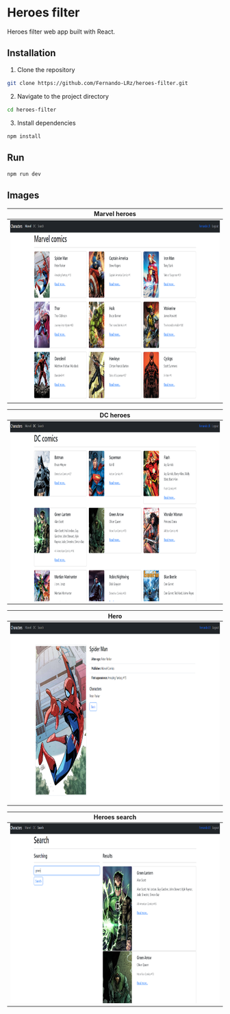 #   Heroes filter
Heroes filter web app built with React.

## Installation
1. Clone the repository
```bash
git clone https://github.com/Fernando-LRz/heroes-filter.git
``` 
2. Navigate to the project directory
```bash
cd heroes-filter
```
3. Install dependencies
```bash
npm install
```

## Run
```bash
npm run dev
```

## Images
| Marvel heroes                                                    |
| ---------------------------------------------------------------- |
| <img src="images/marvel-heroes.png" width="900" height="420"/>   |

| DC heroes                                                        |
| ---------------------------------------------------------------- |
| <img src="images/dc-heroes.png" width="900" height="420"/>       |

| Hero                                                             |
| ---------------------------------------------------------------- |
| <img src="images/hero.png" width="900" height="420"/>            |

| Heroes search                                                    |
| ---------------------------------------------------------------- |
| <img src="images/search.png" width="900" height="420"/>          |
